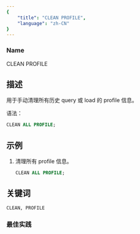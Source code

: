 ```yaml
---
{
    "title": "CLEAN PROFILE",
    "language": "zh-CN"
}
---
```


<!--
Licensed to the Apache Software Foundation (ASF) under one
or more contributor license agreements.  See the NOTICE file
distributed with this work for additional information
regarding copyright ownership.  The ASF licenses this file
to you under the Apache License, Version 2.0 (the
"License"); you may not use this file except in compliance
with the License.  You may obtain a copy of the License at

  http://www.apache.org/licenses/LICENSE-2.0

Unless required by applicable law or agreed to in writing,
software distributed under the License is distributed on an
"AS IS" BASIS, WITHOUT WARRANTIES OR CONDITIONS OF ANY
KIND, either express or implied.  See the License for the
specific language governing permissions and limitations
under the License.
-->


### Name

CLEAN PROFILE

## 描述

用于手动清理所有历史 query 或 load 的 profile 信息。

语法：

```sql
CLEAN ALL PROFILE;
```

## 示例

1. 清理所有 profile 信息。

	```sql
	CLEAN ALL PROFILE;
	```

## 关键词

    CLEAN, PROFILE

### 最佳实践

